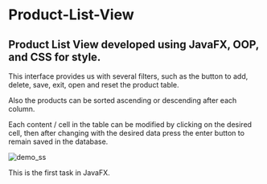 # Product-List-View

Product List View developed using JavaFX, OOP, and CSS for style.
---------------------------

This interface provides us with several filters, such as the button to add, delete, save, exit, open and reset the product table.

Also the products can be sorted ascending or descending after each column.

Each content / cell in the table can be modified by clicking on the desired cell, then after changing with the desired data press the enter button to remain saved in the database.




![demo_ss](https://user-images.githubusercontent.com/72825756/133473890-404c031f-f061-4482-ab89-3741d9e69768.PNG)



This is the first task in JavaFX.
